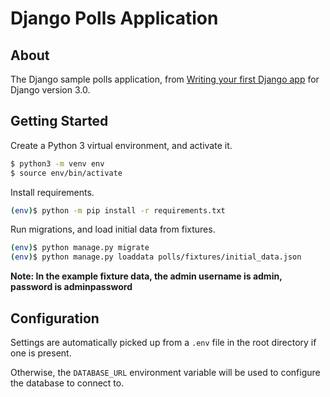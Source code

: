 # Django Polls Application

## About

The Django sample polls application, from [Writing your first Django app](https://docs.djangoproject.com/en/3.0/intro/tutorial01/) for Django version 3.0.

## Getting Started

Create a Python 3 virtual environment, and activate it.

```bash
$ python3 -m venv env
$ source env/bin/activate
```

Install requirements.
```bash
(env)$ python -m pip install -r requirements.txt
```

Run migrations, and load initial data from fixtures.

```bash
(env)$ python manage.py migrate
(env)$ python manage.py loaddata polls/fixtures/initial_data.json
```

**Note: In the example fixture data, the admin username is admin, password is adminpassword**

## Configuration

Settings are automatically picked up from a `.env` file in the root directory if one is present.

Otherwise, the `DATABASE_URL` environment variable will be used to configure the database to connect to.